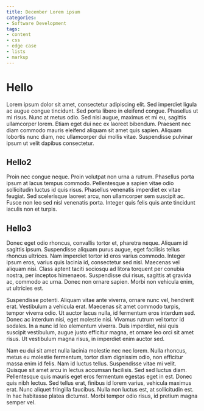 ```yaml
---
title: December Lorem ipsum
categories:
- Software Development
tags:
- content
- css
- edge case
- lists
- markup
---
```


# Hello
Lorem ipsum dolor sit amet, consectetur adipiscing elit. Sed imperdiet ligula ac augue congue tincidunt. Sed porta libero in eleifend congue. Phasellus ut mi risus. Nunc at metus odio. Sed nisi augue, maximus et mi eu, sagittis ullamcorper lorem. Etiam eget dui nec ex laoreet bibendum. Praesent nec diam commodo mauris eleifend aliquam sit amet quis sapien. Aliquam lobortis nunc diam, nec ullamcorper dui mollis vitae. Suspendisse pulvinar ipsum ut velit dapibus consectetur.

## Hello2

Proin nec congue neque. Proin volutpat non urna a rutrum. Phasellus porta ipsum at lacus tempus commodo. Pellentesque a sapien vitae odio sollicitudin luctus id quis risus. Phasellus venenatis imperdiet ex vitae feugiat. Sed scelerisque laoreet arcu, non ullamcorper sem suscipit ac. Fusce non leo sed nisl venenatis porta. Integer quis felis quis ante tincidunt iaculis non et turpis.

## Hello3
Donec eget odio rhoncus, convallis tortor et, pharetra neque. Aliquam id sagittis ipsum. Suspendisse aliquam purus augue, eget facilisis tellus rhoncus ultrices. Nam imperdiet tortor id eros varius commodo. Integer ipsum eros, varius quis lacinia id, consectetur sed nisl. Maecenas vel aliquam nisi. Class aptent taciti sociosqu ad litora torquent per conubia nostra, per inceptos himenaeos. Suspendisse dui risus, sagittis at gravida ac, commodo ac urna. Donec non ornare sapien. Morbi non vehicula enim, ut ultricies est.

Suspendisse potenti. Aliquam vitae ante viverra, ornare nunc vel, hendrerit erat. Vestibulum a vehicula erat. Maecenas sit amet commodo turpis, tempor viverra odio. Ut auctor lacus nulla, id fermentum eros interdum sed. Donec ac interdum nisi, eget molestie nisi. Vivamus rutrum vel tortor id sodales. In a nunc id leo elementum viverra. Duis imperdiet, nisi quis suscipit vestibulum, augue justo efficitur magna, et ornare leo orci sit amet risus. Ut vestibulum magna risus, in imperdiet enim auctor sed.

Nam eu dui sit amet nulla lacinia molestie nec nec lorem. Nulla rhoncus, metus eu molestie fermentum, tortor diam dignissim odio, non efficitur massa enim id felis. Nam id luctus tellus. Suspendisse vitae mi velit. Quisque sit amet arcu in lectus accumsan facilisis. Sed sed luctus diam. Pellentesque quis mauris eget eros fermentum egestas eget in est. Donec quis nibh lectus. Sed tellus erat, finibus id lorem varius, vehicula maximus erat. Nunc aliquet fringilla faucibus. Nulla non luctus est, at sollicitudin est. In hac habitasse platea dictumst. Morbi tempor odio risus, id pretium magna semper vel.
